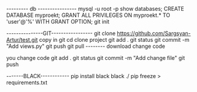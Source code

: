 --------- db ----------------
  mysql -u root -p
  show databases;
  CREATE DATABASE myproekt;
  GRANT ALL PRIVILEGES ON myproekt.* TO 'user'@'%' WITH GRANT OPTION;
  git init
   
  ---------------GIT-----------------
   git clone https://github.com/Sargsyan-Artur/test.git copy in git
   cd clone project
   git add .
   git status
   git commit -m "Add views.py"
   git push
git pull -------- download change code


you change code
git add .
git status
git commit -m "Add change file"
git push

-------BLACK------------
 pip install black
black ./
pip freeze > requirements.txt
